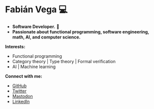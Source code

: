 # **Fabián Vega** :computer:

* **Software Developer.** 🚀
* **Passionate about functional programming, software engineering, math, AI, and computer science.**

**Interests:**

* Functional programming
* Category theory | Type theory | Formal verification
* AI | Machine learning

**Connect with me:**

* [GitHub](https://github.com/FabianVegaA)
* [Twitter](https://twitter.com/fabianmativeal)
* [Mastodon](@fabianveal@techhub.social)
* [LinkedIn](https://www.linkedin.com/in/fabian-vega-alcota/)
